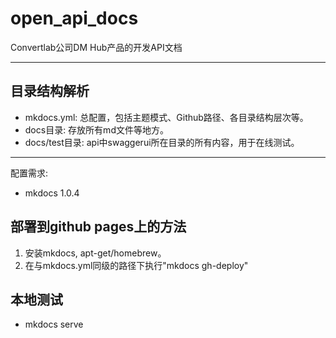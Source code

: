 # open_api_docs
Convertlab公司DM Hub产品的开发API文档
- - - 
    
## 目录结构解析
* mkdocs.yml: 总配置，包括主题模式、Github路径、各目录结构层次等。 
* docs目录: 存放所有md文件等地方。
* docs/test目录: api中swaggerui所在目录的所有内容，用于在线测试。

- - - - 

配置需求:
- mkdocs 1.0.4

## 部署到github pages上的方法
1. 安装mkdocs, apt-get/homebrew。
2. 在与mkdocs.yml同级的路径下执行"mkdocs gh-deploy"

## 本地测试
- mkdocs serve
